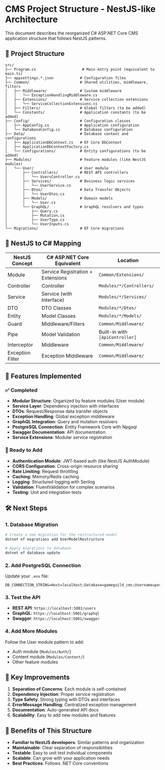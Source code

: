 # CMS Project Structure - NestJS-like Architecture

This document describes the reorganized C# ASP.NET Core CMS application structure that follows NestJS patterns.

## 📁 Project Structure

```
src/
├── Program.cs                     # Main entry point (equivalent to main.ts)
├── appsettings.*.json            # Configuration files
├── Common/                       # Shared utilities, middleware, filters
│   ├── Middleware/               # Custom middleware
│   │   └── ExceptionHandlingMiddleware.cs
│   ├── Extensions/               # Service collection extensions
│   │   └── ServiceCollectionExtensions.cs
│   ├── Filters/                  # Global filters (to be added)
│   └── Constants/                # Application constants (to be added)
├── Config/                       # Configuration classes
│   ├── AppConfig.cs              # Application configuration
│   └── DatabaseConfig.cs         # Database configuration
├── Data/                         # Database context and configurations
│   ├── ApplicationDbContext.cs   # EF Core DbContext
│   ├── ApplicationDbContextFactory.cs
│   └── Configurations/           # Entity configurations (to be added)
├── Modules/                      # Feature modules (like NestJS modules)
│   └── User/                     # User module
│       ├── Controllers/          # REST API controllers
│       │   └── UsersController.cs
│       ├── Services/             # Business logic services
│       │   └── UserService.cs
│       ├── Dtos/                 # Data Transfer Objects
│       │   └── UserDtos.cs
│       ├── Models/               # Domain models
│       │   └── User.cs
│       └── GraphQL/              # GraphQL resolvers and types
│           ├── Query.cs
│           ├── Mutation.cs
│           ├── UserType.cs
│           └── UserInputs.cs
└── Migrations/                   # EF Core migrations
```

## 🔄 NestJS to C# Mapping

| NestJS Concept | C# ASP.NET Core Equivalent | Location |
|----------------|----------------------------|----------|
| Module | Service Registration + Extensions | `Common/Extensions/` |
| Controller | Controller | `Modules/*/Controllers/` |
| Service | Service (with Interface) | `Modules/*/Services/` |
| DTO | DTO Classes | `Modules/*/Dtos/` |
| Entity | Model Classes | `Modules/*/Models/` |
| Guard | Middleware/Filters | `Common/Middleware/` |
| Pipe | Model Validation | Built-in with `[ApiController]` |
| Interceptor | Middleware | `Common/Middleware/` |
| Exception Filter | Exception Middleware | `Common/Middleware/` |

## 🚀 Features Implemented

### ✅ Completed
- **Modular Structure**: Organized by feature modules (User module)
- **Service Layer**: Dependency injection with interfaces
- **DTOs**: Request/Response data transfer objects
- **Exception Handling**: Global exception middleware
- **GraphQL Integration**: Query and mutation resolvers
- **PostgreSQL Connection**: Entity Framework Core with Npgsql
- **Swagger Documentation**: API documentation
- **Service Extensions**: Modular service registration

### 🔄 Ready to Add
- **Authentication Module**: JWT-based auth (like NestJS AuthModule)
- **CORS Configuration**: Cross-origin resource sharing
- **Rate Limiting**: Request throttling
- **Caching**: Memory/Redis caching
- **Logging**: Structured logging with Serilog
- **Validation**: FluentValidation for complex scenarios
- **Testing**: Unit and integration tests

## 🛠️ Next Steps

### 1. Database Migration
```bash
# Create a new migration for the restructured model
dotnet ef migrations add UserModelRestructure

# Apply migrations to database
dotnet ef database update
```

### 2. Add PostgreSQL Connection
Update your `.env` file:
```
DB_CONNECTION_STRING=Host=localhost;Database=gameguild_cms;Username=postgres;Password=your_password
```

### 3. Test the API
- **REST API**: `https://localhost:5001/users`
- **GraphQL**: `https://localhost:5001/graphql`
- **Swagger**: `https://localhost:5001/swagger`

### 4. Add More Modules
Follow the User module pattern to add:
- Auth module (`Modules/Auth/`)
- Content module (`Modules/Content/`)
- Other feature modules

## 📝 Key Improvements

1. **Separation of Concerns**: Each module is self-contained
2. **Dependency Injection**: Proper service registration
3. **Type Safety**: Strong typing with DTOs and interfaces
4. **ErrorMessage Handling**: Centralized exception management
5. **Documentation**: Auto-generated API docs
6. **Scalability**: Easy to add new modules and features

## 🎯 Benefits of This Structure

- **Familiar to NestJS developers**: Similar patterns and organization
- **Maintainable**: Clear separation of responsibilities
- **Testable**: Easy to unit test individual components
- **Scalable**: Can grow with your application needs
- **Best Practices**: Follows .NET Core conventions
